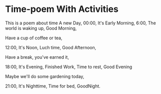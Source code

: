 # Time-poem With Activities
This is a poem about time
A new Day,
00:00,
It's Early Morning,
6:00,
The world is waking up,
Good Morning,

Have a cup of coffee or tea,

12:00,
It's Noon, 
Luch time,
Good Afternoon,

Have a break, you've earned it,

18:00,
It's Evening,
Finished Work,
Time to rest,
Good Evening

Maybe we'll do some gardening today,

21:00,
It's Nighttime,
Time for bed,
GoodNight.
